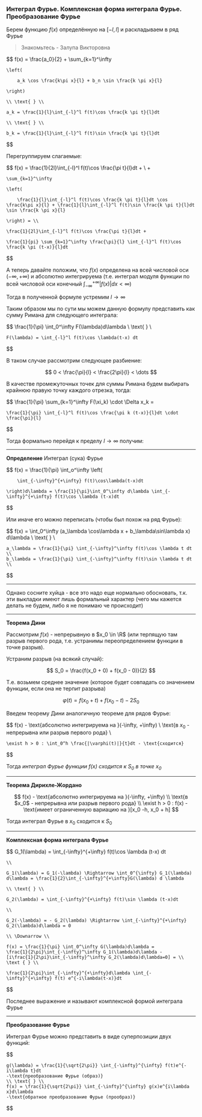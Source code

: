 ### Интеграл Фурье. Комплексная форма интеграла Фурье. Преобразование Фурье

Берем функцию $f(x)$ определённую на $[-l,l]$ и раскладываем в ряд Фурье

> Знакомьтесь - Залупа Викторовна

$$
    f(x) = \frac{a_0}{2} + \sum_{k=1}^\infty

    \left(

        a_k \cos \frac{k\pi x}{l} + b_n \sin \frac{k \pi x}{l}

    \right) 
    
    \\ \text{ } \\

    a_k = \frac{1}{l}\int_{-l}^l f(t)\cos \frac{k \pi t}{l}dt

    \\ \text{ } \\

    b_k = \frac{1}{l}\int_{-l}^l f(t)\sin \frac{k \pi t}{l}dt

$$

Перегруппируем слагаемые:

$$
    f(x) = \frac{1}{2l}\int_{-l}^l f(t)\cos \frac{\pi t}{l}dt + \\ +

    \sum_{k=1}^\infty 

    \left(

        \frac{1}{l}\int_{-l}^l f(t)\cos \frac{k \pi t}{l}dt \cos \frac{k\pi x}{l} + \frac{1}{l}\int_{-l}^l f(t)\sin \frac{k \pi t}{l}dt \sin \frac{k \pi x}{l}

    \right) = \\

    \frac{1}{2l}\int_{-l}^l f(t)\cos \frac{\pi t}{l}dt +

    \frac{1}{pi} \sum_{k=1}^\infty \frac{\pi}{l} \int_{-l}^l f(t)\cos \frac{k \pi (t-x)}{l}dt
$$

А теперь давайте положим, что $f(x)$ определена на всей числовой оси $(-\infty, +\infty)$ и абсолютно интегрируема (т.е. интеграл модуля функции по всей числовой оси конечный $\int_{-\infty}^{+\infty} |f(x)|dx < \infty$)

Тогда в полученной формуле устремим $l \to \infty$

Таким образом мы по сути мы можем данную формулу представить как сумму Римана для следующего интеграла:

$$
    \frac{1}{\pi} \int_0^\infty F(\lambda)d\lambda \\ \text{ } \\

    F(\lambda) = \int_{-l}^l f(t)\cos \lambda(t-x) dt
$$

В таком случае рассмотрим следующее разбиение:

$$
    0  
    < \frac{\pi}{l}
    < \frac{2\pi}{l}
    < \dots
$$

В качестве промежуточных точек для суммы Римана будем выбирать крайнюю правую точку каждого отрезка, тогда:

$$
    \frac{1}{\pi} \sum_{k=1}^\infty F(\xi_k) \cdot \Delta x_k = 

    \frac{1}{\pi} \int_{-l}^l f(t)\cos \frac{\pi k (t-x)}{l}dt \cdot \frac{\pi}{l}
$$

Тогда формально перейдя к пределу $l \to \infty$ получим:

---

**Определение** Интеграл (сука) Фурье

$$
    f(x) = \frac{1}{\pi} \int_o^\infty
    \left(
    
        \int_{-\infty}^{+\infty} f(t)\cos\lambda(t-x)dt

    \right)d\lambda = \frac{1}{\pi}\int_0^\infty d\lambda \int_{-\infty}^{+\infty} f(t)\cos \lambda (t-x)dt
$$

Или иначе его можно переписать (чтобы был похож на ряд Фурье):

$$
    f(x) = \int_0^\infty (a_\lambda \cos\lambda x + b_\lambda\sin\lambda x) d\lambda \\ \text{ } \\

    a_\lambda = \frac{1}{\pi} \int_{-\infty}^\infty f(t)\cos \lambda t dt \\
    b_\lambda = \frac{1}{\pi} \int_{-\infty}^\infty f(t)\sin \lambda t dt \\
$$

---

Однако сосните хуйца - все это надо еще нормально обосновать, т.к. эти выкладки имеют лишь формальный характер (чего мы кажется делать не будем, либо я не понимаю че происходит)

---

**Теорема Дини**

Рассмотрим $f(x)$ - непрерывную в $x_0 \in \R$ (или терпящую там разрыв первого рода, т.е. устранимы переопределением функции в точке разрыв).

Устраним разрыв (на всякий случай):

$$
    S_0 = \frac{f(x_0 + 0) + f(x_0 - 0)}{2}
$$

Т.е. возьмем среднее значение (которое будет совпадать со значением функции, если она не терпит разрыва)

$$
    \varphi(t) = f(x_0 + t) + f(x_0 -t) - 2S_0
$$

Введем теорему Дини аналогичную теореме для рядов Фурье:

$$
    f(x) - \text{абсолютно интегрируема на }(-\infty, +\infty) \\
    \text{в $x_0$ - непрерывна или разрыв первого рода} \\

    \exist h > 0 : \int_0^h \frac{|\varphi(t)|}{t}dt - \text{сходится}
$$

Тогда *интеграл Фурье функции $f(x)$ сходится к $S_0$ в точке $x_0$*

---

**Теорема Дирихле-Жордано**

$$
    f(x) - \text{абсолютно интегрируема на }(-\infty, +\infty) \\
    \text{в $x_0$ - непрерывна или разрыв первого рода} \\
    \exist h > 0 : f(x) - \text{имеет ограниченную вариацию на }[x_0 -h, x_0 + h]
$$

Тогда интеграл Фурье в $x_0$ сходится к $S_0$

---

**Комплексная форма интеграла Фурье**

$$
    G_1(\lambda) = \int_{-\infty}^{+\infty} f(t)\cos \lambda (t-x) dt

    \\

    G_1(\lambda) = G_1(-\lambda) \Rightarrow \int_0^{\infty} G_1(\lambda) d\lambda = \frac{1}{2}\int_{-\infty}^{+\infty}G(\lambda) d \lambda

    \\ \text{ } \\

    G_2(\lambda) = \int_{-\infty}^{+\infty} f(t)\sin \lambda (t-x)dt

    \\

    G_2(-\lambda) = - G_2(\lambda) \Rightarrow \int_{-\infty}^{+\infty} G_2(\lambda)d\lambda = 0

    \\ \Downarrow \\

    f(x) = \frac{1}{\pi} \int_0^\infty G(\lambda)d\lambda = 
    \frac{1}{2\pi}\int_{-\infty}^\infty G_1(\lambda)d\lambda -
    [i\frac{1}{2\pi}\int_{-\infty}^\infty G_2(\lambda)d\lambda=0] = \\ \text { } \\

    \frac{1}{2\pi}\int_{-\infty}^{+\infty}d\lambda \int_{-\infty}^{+\infty} f(t) e^{-i\lambda(t-x)}dt
$$

Последнее выражение и называют комплексной формой интеграла Фурье

---

**Преобразование Фурье**

Интеграл Фурье можно представить в виде суперпозиции двух функций:

$$

    g(\lambda) = \frac{1}{\sqrt{2\pi}} \int_{-\infty}^{\infty} f(t)e^{-i\lambda t}dt
    -\text{преобразование Фурье (образ)}
    \\ \text{ } \\ 
    f(x) = \frac{1}{\sqrt{2\pi}} \int_{-\infty}^{\infty} g(x)e^{i\lambda x}d\lambda 
    -\text{обратное преобразование Фурье (прообраз)}

$$